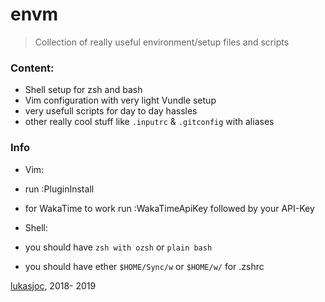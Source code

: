 # envm

> Collection of really useful environment/setup files and scripts

### Content:
  - Shell setup for zsh and bash
  - Vim configuration with very light Vundle setup
  - very usefull scripts for day to day hassles 
  - other really cool stuff like `.inputrc` & `.gitconfig` with aliases

### Info

  - Vim:
  - run :PluginInstall
  - for WakaTime to work run :WakaTimeApiKey followed by your API-Key 
  
  - Shell:
  - you should have `zsh with ozsh` or `plain bash`
  - you should have ether `$HOME/Sync/w` or `$HOME/w/` for .zshrc
  
[lukasjoc](https://lukasjoc.com), 2018- 2019
